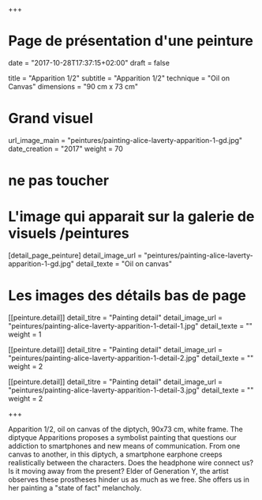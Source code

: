 +++
# Page de présentation d'une peinture
date = "2017-10-28T17:37:15+02:00"
draft = false

title = "Apparition 1/2"
subtitle = "Apparition 1/2"
technique = "Oil on Canvas"
dimensions = "90 cm x 73 cm"
# Grand visuel
url_image_main = "peintures/painting-alice-laverty-apparition-1-gd.jpg"
date_creation = "2017"
weight = 70
# ne pas toucher

# L'image qui apparait sur la galerie de visuels /peintures
[detail_page_peinture]
detail_image_url = "peintures/painting-alice-laverty-apparition-1-gd.jpg"
detail_texte = "Oil on canvas"

# Les images des détails bas de page
[[peinture.detail]]
detail_titre = "Painting detail"
detail_image_url = "peintures/painting-alice-laverty-apparition-1-detail-1.jpg"
detail_texte = ""
weight = 1

[[peinture.detail]]
detail_titre = "Painting detail"
detail_image_url = "peintures/painting-alice-laverty-apparition-1-detail-2.jpg"
detail_texte = ""
weight = 2


[[peinture.detail]]
detail_titre = "Painting detail"
detail_image_url = "peintures/painting-alice-laverty-apparition-1-detail-3.jpg"
detail_texte = ""
weight = 2

+++

Apparition 1/2, oil on canvas of the diptych, 90x73 cm, white frame.
The diptyque Apparitions proposes a symbolist painting that questions our addiction to smartphones and new means of communication.
From one canvas to another, in this diptych, a smartphone earphone creeps realistically between the characters. Does the headphone wire connect us? Is it moving away from the present? Elder of Generation Y, the artist observes these prostheses hinder us as much as we free. She offers us in her painting a "state of fact" melancholy.
